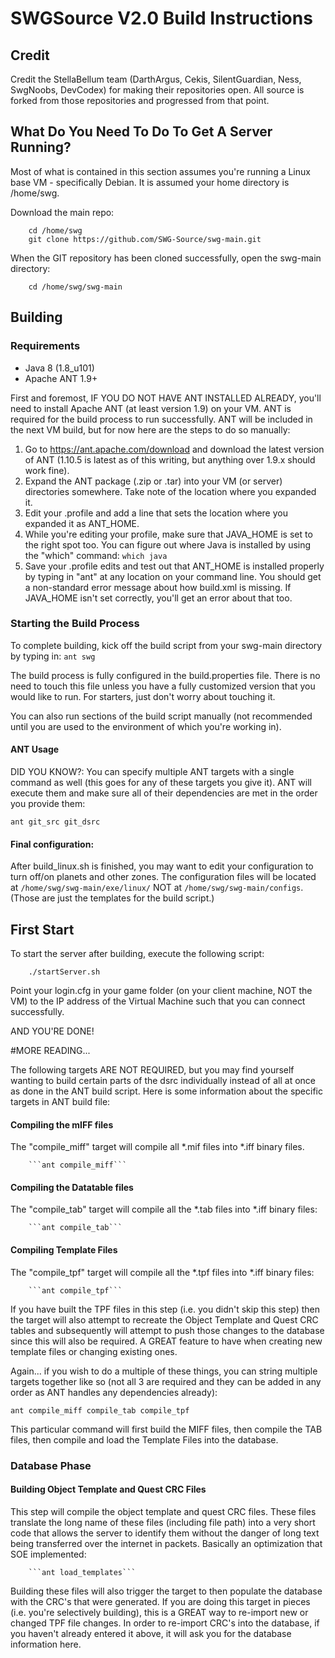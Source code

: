 # SWGSource V2.0 Build Instructions

## Credit
Credit the StellaBellum team (DarthArgus, Cekis, SilentGuardian, Ness, SwgNoobs, DevCodex) for making their repositories open.  All source is forked from
those repositories and progressed from that point.

## What Do You Need To Do To Get A Server Running?

Most of what is contained in this section assumes you're running a Linux base VM - specifically Debian.  It is assumed your home directory is /home/swg.

Download the main repo:

		cd /home/swg
		git clone https://github.com/SWG-Source/swg-main.git

When the GIT repository has been cloned successfully, open the swg-main directory:

		cd /home/swg/swg-main

## Building
### Requirements
- Java 8 (1.8_u101)
- Apache ANT 1.9+

First and foremost, IF YOU DO NOT HAVE ANT INSTALLED ALREADY, you'll need to install Apache ANT (at least version 1.9) on your VM.  ANT is required for the build process to run successfully.  ANT
will be included in the next VM build, but for now here are the steps to do so manually:

1. Go to https://ant.apache.com/download and download the latest version of ANT (1.10.5 is latest as of this writing, but anything over 1.9.x should work fine).
2. Expand the ANT package (.zip or .tar) into your VM (or server) directories somewhere.  Take note of the location where you expanded it.
3. Edit your .profile and add a line that sets the location where you expanded it as ANT_HOME.
4. While you're editing your profile, make sure that JAVA_HOME is set to the right spot too.  You can figure out where Java is installed by using the
"which" command:  ```which java```
5. Save your .profile edits and test out that ANT_HOME is installed properly by typing in "ant" at any location on your command line.  You should get a
non-standard error message about how build.xml is missing.  If JAVA_HOME isn't set correctly, you'll get an error about that too.

### Starting the Build Process
To complete building, kick off the build script from your swg-main directory by typing in: ```ant swg```

The build process is fully configured in the build.properties file.  There is no need to touch this file unless you have a fully customized version that you
would like to run.  For starters, just don't worry about touching it.

You can also run sections of the build script manually (not recommended until you are used to the environment of which you're working in).

#### ANT Usage
DID YOU KNOW?: You can specify multiple ANT targets with a single command as well (this goes for any of these targets you give it).  ANT will execute them and make sure all
of their dependencies are met in the order you provide them:

```
ant git_src git_dsrc
```

#### Final configuration:

After build_linux.sh is finished, you may want to edit your configuration to turn off/on planets and other zones. The configuration files will be located at `/home/swg/swg-main/exe/linux/` NOT at `/home/swg/swg-main/configs`. (Those are just the templates for the build script.)

## First Start
To start the server after building, execute the following script:

		./startServer.sh

Point your login.cfg in your game folder (on your client machine, NOT the VM) to the IP address of the Virtual Machine such that you can connect successfully.

AND YOU'RE DONE!

#MORE READING...

The following targets ARE NOT REQUIRED, but you may find yourself wanting to build certain parts of the dsrc individually instead of all at once as done in the
ANT build script. Here is some information about the specific targets in ANT build file:

#### Compiling the mIFF files
The "compile_miff" target will compile all *.mif files into *.iff binary files.

		```ant compile_miff```

#### Compiling the Datatable files
The "compile_tab" target will compile all the *.tab files into *.iff binary files:

		```ant compile_tab```

#### Compiling Template Files
The "compile_tpf" target will compile all the *.tpf files into *.iff binary files:

		```ant compile_tpf```

If you have built the TPF files in this step (i.e. you didn't skip this step) then the target will also attempt to recreate the Object Template and Quest CRC
tables and subsequently will attempt to push those changes to the database since this will also be required.  A GREAT feature to have when creating new template files
or changing existing ones.

Again... if you wish to do a multiple of these things, you can string multiple targets together like so (not all 3 are required and they can be added in any order as
ANT handles any dependencies already):

```ant compile_miff compile_tab compile_tpf```

This particular command will first build the MIFF files, then compile the TAB files, then compile and load the Template Files into the database.

### Database Phase
#### Building Object Template and Quest CRC Files
This step will compile the object template and quest CRC files.  These files translate the long name of these files (including file path) into a very short code that
allows the server to identify them without the danger of long text being transferred over the internet in packets.  Basically an optimization that SOE implemented:

		```ant load_templates```

Building these files will also trigger the target to then populate the database with the CRC's that were generated.  If you are doing this target in pieces
(i.e. you're selectively building), this is a GREAT way to re-import new or changed TPF file changes.  In order to re-import CRC's into the database, if you haven't
already entered it above, it will ask you for the database information here.
